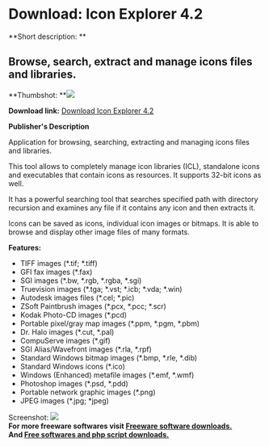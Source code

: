 # Download: Icon Explorer 4.2

**Short description: **

## Browse, search, extract and manage icons files and libraries.

  
**Thumbshot: **![](http://www.freewarefiles.com/screenshot/miteciconexp_md.jpg)   
  
**Download link:** [Download Icon Explorer 4.2](http://freesoftwares.boysofts.com/Icon-Explorer_program_19770.html)  
  

**Publisher's Description**  
  

Application for browsing, searching, extracting and managing icons files and
libraries.

This tool allows to completely manage icon libraries (ICL), standalone icons
and executables that contain icons as resources. It supports 32-bit icons as
well.

It has a powerful searching tool that searches specified path with directory
recursion and examines any file if it contains any icon and then extracts it.

Icons can be saved as icons, individual icon images or bitmaps. It is able to
browse and display other image files of many formats.

**Features:**

  * TIFF images (*.tif; *.tiff) 
  * GFI fax images (*.fax) 
  * SGI images (*.bw, *.rgb, *.rgba, *.sgi) 
  * Truevision images (*.tga; *.vst; *.icb; *.vda; *.win) 
  * Autodesk images files (*.cel; *.pic) 
  * ZSoft Paintbrush images (*.pcx, *.pcc; *.scr) 
  * Kodak Photo-CD images (*.pcd) 
  * Portable pixel/gray map images (*.ppm, *.pgm, *.pbm) 
  * Dr. Halo images (*.cut, *.pal) 
  * CompuServe images (*.gif) 
  * SGI Alias/Wavefront images (*.rla, *.rpf) 
  * Standard Windows bitmap images (*.bmp, *.rle, *.dib) 
  * Standard Windows icons (*.ico) 
  * Windows (Enhanced) metafile images (*.emf, *.wmf) 
  * Photoshop images (*.psd, *.pdd) 
  * Portable network graphic images (*.png) 
  * JPEG images (*.jpg; *jpeg) 

  
  
Screenshot: ![](http://www.freewarefiles.com/screenshot/miteciconexp.jpg)  
**For more freeware softwares visit [Freeware software downloads.](http://freesoftwares.boysofts.com/)**   
**And [Free softwares and php script downloads.](http://www.boysofts.com/)**


